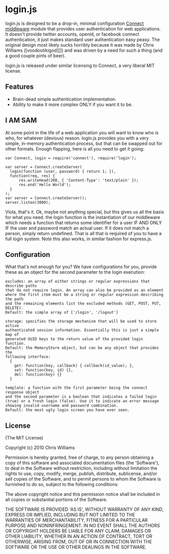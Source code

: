 # login.js

login.js is designed to be a drop-in, minimal configuration [Connect middleware](http://github.com/senchalabs/connect) module that provides user authentication for web applications. It doesn't provide twitter accounts, openid, or facebook connect authentication, it just makes standard user authentication easy peasy. The original design most likely sucks horribly because it was made by Chris Williams ([voodootikigod][]) and was driven by a need for such a thing (and a good couple pints of beer).

login.js is released under similar licensing to Connect, a very liberal MIT license.

## Features

  * Brain-dead simple authentication implementation.
  * Ability to make it more complex ONLY if you want it to be.
  

## I AM SAM

At some point in the life of a web application you will want to know who is who, for whatever (devious) reason. login.js provides you with a very simple, in-memory authentication process, but that can be swapped out for other formats. Enough flapping, here is all you need to get it going:


    var Connect, login = require('connect'), require('login');

    var server = Connect.createServer(
      login(function (user, password) { return 1; }),
      function(req, res) {
          res.writeHead(200, { 'Content-Type': 'text/plain' });
          res.end('Hello World');
      }
    );
    var server = Connect.createServer();
    server.listen(3000);

Viola, that's it. Ok, maybe not anything special, but this gives us all the basis for what you need. the login function is the instantiation of our middleware which needs a function that returns some identifier for a user IF AND ONLY IF the user and password match an actual user. If it does not match a person, simply return undefined. That is all that is required of you to have a full login system. Note this also works, in similar fashion for express.js.

## Configuration

What that's not enough for you? We have configurations for you, provide these as an object for the second parameter to the login execution:

    excludes: an array of either strings or regular expressions that describe paths
    that do not require login. An array can also be provided as an element
    where the first item must be a string or regular expression describing the path
    and the remaining elements list the excluded methods (GET, POST, PUT, DELETE).
    Default: the simple array of ['/login', '/logout']

    storage: specifies the storage mechanism that will be used to store active 
    authenticated session information. Essentially this is just a simple map of
    generated UUID keys to the return value of the provided login function.
    Default: the MemoryStore object, but can be any object that provides the 
    following interface:
      {
        get: function(key, callback) { callback(id_value); },
        set: function(key, id) {},
        del: function(key) {}
      }

    template: a function with the first parameter being the connect response object
    and the second parameter is a boolean that indicates a failed login 
    (true) or a fresh login (false). Use it to indicate an error message 
    showing invalid username and password combination.
    Default: the most ugly login screen you have ever seen.

## License 

(The MIT License)

Copyright (c) 2010 Chris Williams

Permission is hereby granted, free of charge, to any person obtaining
a copy of this software and associated documentation files (the
'Software'), to deal in the Software without restriction, including
without limitation the rights to use, copy, modify, merge, publish,
distribute, sublicense, and/or sell copies of the Software, and to
permit persons to whom the Software is furnished to do so, subject to
the following conditions:

The above copyright notice and this permission notice shall be
included in all copies or substantial portions of the Software.

THE SOFTWARE IS PROVIDED 'AS IS', WITHOUT WARRANTY OF ANY KIND,
EXPRESS OR IMPLIED, INCLUDING BUT NOT LIMITED TO THE WARRANTIES OF
MERCHANTABILITY, FITNESS FOR A PARTICULAR PURPOSE AND NONINFRINGEMENT.
IN NO EVENT SHALL THE AUTHORS OR COPYRIGHT HOLDERS BE LIABLE FOR ANY
CLAIM, DAMAGES OR OTHER LIABILITY, WHETHER IN AN ACTION OF CONTRACT,
TORT OR OTHERWISE, ARISING FROM, OUT OF OR IN CONNECTION WITH THE
SOFTWARE OR THE USE OR OTHER DEALINGS IN THE SOFTWARE.